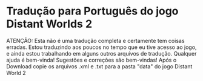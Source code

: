 
# Tradução para Português do jogo Distant Worlds 2

ATENÇÃO: Esta não é uma tradução completa e certamente tem coisas erradas.
Estou traduzindo aos poucos no tempo que eu tive acesso ao jogo, e ainda estou trabalhando em alguns outros arquivos de tradução.
Qualquer ajuda é bem-vinda!
Sugestões e correções são bem-vindas!
Após o Download copie os arquivos .xml e .txt para a pasta "data" do jogo Distant World 2
